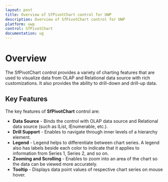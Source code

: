 ```yaml
---
layout: post
title: Overview of SfPivotChart control for UWP
description: Overview of SfPivotChart control for UWP
platform: uwp
control: SfPivotChart
documentation: ug
---
```


# Overview 

The SfPivotChart control provides a variety of charting features that are used to visualize data from OLAP and Relational data source with rich customizations. It also provides the ability to drill-down and drill-up data.

## Key Features

The key features of **SfPivotChart** control are:

* **Data Source** - Binds the control with OLAP data source and Relational data source (such as IList, IEnumerable, etc.).
* **Drill Support** - Enables to navigate through inner levels of a hierarchy element.
* **Legend** - Legend helps to differentiate between chart series. A legend also has labels beside each color to indicate that it applies to information from Series 1, Series 2, and so on.
* **Zooming and Scrolling** - Enables to zoom into an area of the chart so the data can be viewed more accurately.
* **Tooltip** - Displays data point values of respective chart series on mouse hover.
